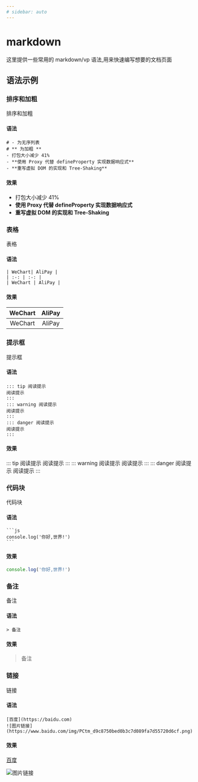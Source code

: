```yaml
---
# sidebar: auto
---
```


# markdown

这里提供一些常用的 markdown/vp 语法,用来快速编写想要的文档页面

## 语法示例

### 排序和加粗

排序和加粗

#### 语法

```
# - 为无序列表
# ** 为加粗 **
- 打包大小减少 41%
- **使用 Proxy 代替 defineProperty 实现数据响应式**
- **重写虚拟 DOM 的实现和 Tree-Shaking**
```

#### 效果

- 打包大小减少 41%
- **使用 Proxy 代替 defineProperty 实现数据响应式**
- **重写虚拟 DOM 的实现和 Tree-Shaking**

### 表格

表格

#### 语法

```
| WeChart| AliPay |
| :-: | :-: |
| WeChart | AliPay |
```

#### 效果

| WeChart | AliPay |
| :-----: | :----: |
| WeChart | AliPay |

### 提示框

提示框

#### 语法

```
::: tip 阅读提示
阅读提示
:::
::: warning 阅读提示
阅读提示
:::
::: danger 阅读提示
阅读提示
:::
```

#### 效果

::: tip 阅读提示
阅读提示
:::
::: warning 阅读提示
阅读提示
:::
::: danger 阅读提示
阅读提示
:::

### 代码块

代码块

#### 语法

````
```js
console.log('你好,世界!')
```
````

#### 效果

```js
console.log('你好,世界!')
```

### 备注

备注

#### 语法

```
> 备注
```

#### 效果

> 备注

### 链接

链接

#### 语法

```
[百度](https://baidu.com)
![图片链接](https://www.baidu.com/img/PCtm_d9c8750bed0b3c7d089fa7d55720d6cf.png)
```

#### 效果

[百度](https://baidu.com)

![图片链接](https://www.baidu.com/img/PCtm_d9c8750bed0b3c7d089fa7d55720d6cf.png)
